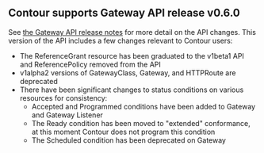 ## Contour supports Gateway API release v0.6.0

See [the Gateway API release notes](https://github.com/kubernetes-sigs/gateway-api/releases/tag/v0.6.0) for more detail on the API changes.
This version of the API includes a few changes relevant to Contour users:
- The ReferenceGrant resource has been graduated to the v1beta1 API and ReferencePolicy removed from the API
- v1alpha2 versions of GatewayClass, Gateway, and HTTPRoute are deprecated
- There have been significant changes to status conditions on various resources for consistency:
  - Accepted and Programmed conditions have been added to Gateway and Gateway Listener
  - The Ready condition has been moved to "extended" conformance, at this moment Contour does not program this condition
  - The Scheduled condition has been deprecated on Gateway

